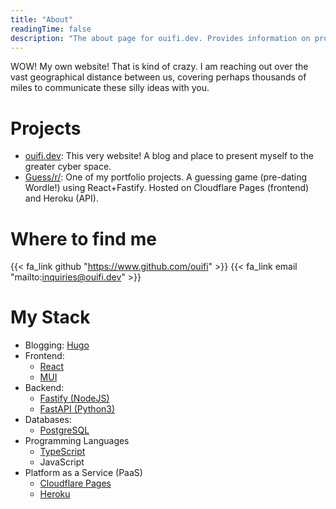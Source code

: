```yaml
---
title: "About"
readingTime: false
description: "The about page for ouifi.dev. Provides information on projects, contact information, and preferred technologies."
---
```


WOW! My own website! That is kind of crazy. I am reaching out over the vast geographical distance between us, covering perhaps thousands of miles to communicate these silly ideas with you. 

# Projects

- [ouifi.dev](https://ouifi.dev): This very website! A blog and place to present myself to the greater cyber space.
- [Guess/r/](https://guessr.io): One of my portfolio projects. A guessing game (pre-dating Wordle!) using React+Fastify. Hosted on Cloudflare Pages (frontend) and Heroku (API).

# Where to find me

{{< fa_link github "https://www.github.com/ouifi" >}} 
{{< fa_link email "mailto:inquiries@ouifi.dev" >}}

# My Stack

- Blogging: [Hugo](https://gohugo.io)
- Frontend:
    - [React](https://reactjs.org/)
    - [MUI](https://mui.com/)
- Backend: 
    - [Fastify (NodeJS)](https://www.fastify.io/)
    - [FastAPI (Python3)](https://fastapi.tiangolo.com/)
- Databases:
    - [PostgreSQL](https://www.postgresql.org/)
- Programming Languages
    - [TypeScript](https://www.typescriptlang.org/)
    - JavaScript
- Platform as a Service (PaaS)
    - [Cloudflare Pages](https://pages.cloudflare.com/)
    - [Heroku](https://www.heroku.com/)